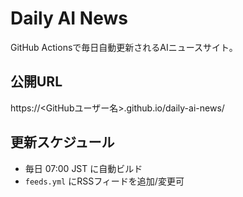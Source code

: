# Daily AI News
GitHub Actionsで毎日自動更新されるAIニュースサイト。

## 公開URL
https://<GitHubユーザー名>.github.io/daily-ai-news/

## 更新スケジュール
- 毎日 07:00 JST に自動ビルド
- `feeds.yml` にRSSフィードを追加/変更可
